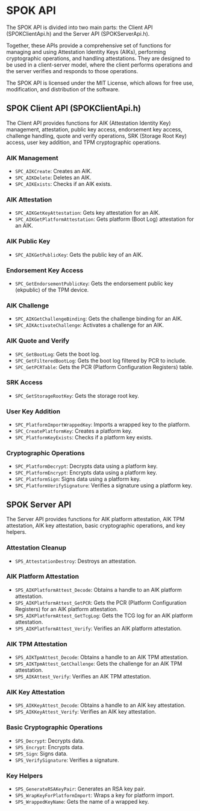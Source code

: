 # SPOK API

The SPOK API is divided into two main parts: the Client API (SPOKClientApi.h) and the Server API (SPOKServerApi.h).

Together, these APIs provide a comprehensive set of functions for managing and using Attestation Identity Keys (AIKs), performing cryptographic operations, and handling attestations. They are designed to be used in a client-server model, where the client performs operations and the server verifies and responds to those operations.

The SPOK API is licensed under the MIT License, which allows for free use, modification, and distribution of the software.

## SPOK Client API (SPOKClientApi.h)

The Client API provides functions for AIK (Attestation Identity Key) management, attestation, public key access, endorsement key access, challenge handling, quote and verify operations, SRK (Storage Root Key) access, user key addition, and TPM cryptographic operations.

### AIK Management

- `SPC_AIKCreate`: Creates an AIK.
- `SPC_AIKDelete`: Deletes an AIK.
- `SPC_AIKExists`: Checks if an AIK exists.

### AIK Attestation

- `SPC_AIKGetKeyAttestation`: Gets key attestation for an AIK.
- `SPC_AIKGetPlatformAttestation`: Gets platform (Boot Log) attestation for an AIK.

### AIK Public Key

- `SPC_AIKGetPublicKey`: Gets the public key of an AIK.

### Endorsement Key Access

- `SPC_GetEndorsementPublicKey`: Gets the endorsement public key (ekpublic) of the TPM device.

### AIK Challenge

- `SPC_AIKGetChallengeBinding`: Gets the challenge binding for an AIK.
- `SPC_AIKActivateChallenge`: Activates a challenge for an AIK.

### AIK Quote and Verify

- `SPC_GetBootLog`: Gets the boot log.
- `SPC_GetFilteredBootLog`: Gets the boot log filtered by PCR to include.
- `SPC_GetPCRTable`: Gets the PCR (Platform Configuration Registers) table.

### SRK Access

- `SPC_GetStorageRootKey`: Gets the storage root key.

### User Key Addition

- `SPC_PlatformImportWrappedKey`: Imports a wrapped key to the platform.
- `SPC_CreatePlatformKey`: Creates a platform key.
- `SPC_PlatformKeyExists`: Checks if a platform key exists.

### Cryptographic Operations

- `SPC_PlatformDecrypt`: Decrypts data using a platform key.
- `SPC_PlatformEncrypt`: Encrypts data using a platform key.
- `SPC_PlatformSign`: Signs data using a platform key.
- `SPC_PlatformVerifySignature`: Verifies a signature using a platform key.

## SPOK Server API

The Server API provides functions for AIK platform attestation, AIK TPM attestation, AIK key attestation, basic cryptographic operations, and key helpers.

### Attestation Cleanup

- `SPS_AttestationDestroy`: Destroys an attestation.

### AIK Platform Attestation

- `SPS_AIKPlatformAttest_Decode`: Obtains a handle to an AIK platform attestation.
- `SPS_AIKPlatformAttest_GetPCR`: Gets the PCR (Platform Configuration Registers) for an AIK platform attestation.
- `SPS_AIKPlatformAttest_GetTcgLog`: Gets the TCG log for an AIK platform attestation.
- `SPS_AIKPlatformAttest_Verify`: Verifies an AIK platform attestation.

### AIK TPM Attestation

- `SPS_AIKTpmAttest_Decode`: Obtains a handle to an AIK TPM attestation.
- `SPS_AIKTpmAttest_GetChallenge`: Gets the challenge for an AIK TPM attestation.
- `SPS_AIKAttest_Verify`: Verifies an AIK TPM attestation.

### AIK Key Attestation

- `SPS_AIKKeyAttest_Decode`: Obtains a handle to an AIK key attestation.
- `SPS_AIKKeyAttest_Verify`: Verifies an AIK key attestation.

### Basic Cryptographic Operations

- `SPS_Decrypt`: Decrypts data.
- `SPS_Encrypt`: Encrypts data.
- `SPS_Sign`: Signs data.
- `SPS_VerifySignature`: Verifies a signature.

### Key Helpers

- `SPS_GenerateRSAKeyPair`: Generates an RSA key pair.
- `SPS_WrapKeyForPlatformImport`: Wraps a key for platform import.
- `SPS_WrappedKeyName`: Gets the name of a wrapped key.
